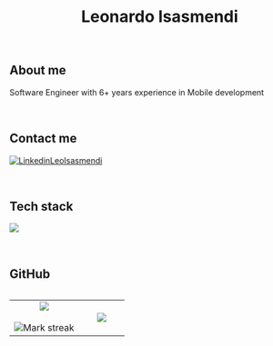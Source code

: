 <div id="user-content-toc">
  <ul align="center" style="list-style: none;">
    <summary>
      <h1>Leonardo Isasmendi</h1>
    </summary>
  </ul>
</div>


<br>
<h2>About me</h2>
<p align="left"> Software Engineer with 6+ years experience in Mobile development  </p>
<br>

<h2>Contact me</h2>
<p align="left">
  <a href="http://www.linkedin.com/in/leonardo-isasmendi" target="blank"><img align="center" src="https://img.shields.io/badge/LinkedIn-0077B5?style=for-the-badge&logo=linkedin&logoColor=white" alt="LinkedinLeoIsasmendi"/></a>
</p>
<br>

<h2 >Tech stack</h2>
<p align="left">
  <a href="https://skillicons.dev">
    <img src="https://skillicons.dev/icons?i=androidstudio,kotlin,gradle,java,react,redux,css,html,js,ts,sqlite,firebase,git,github,vscode,bash,linux,arch&perline=12" />
  </a>
</p>
<br>

<h2>GitHub</h2>
<p align="center">
<table align="left">
<tr border="none">
<td width="60%" align="center">

<img  align="center"  src="https://github-readme-stats.vercel.app/api?username=LeoIsasmendi&theme=dark&show_icons=true&count_private=true" />
<br></br>
<img  title="🔥 Get streak stats for your profile at git.io/streak-stats" alt="Mark streak" src="https://github-readme-streak-stats.herokuapp.com/?user=LeoIsasmendi&theme=dark&hide_border=false" /> 
</td>

<td width="40%" align="center">

  <img  align="center"  src="https://github-readme-stats.anuraghazra1.vercel.app/api/top-langs/?username=LeoIsasmendi&theme=dark&hide_border=false&no-bg=true&no-frame=true&langs_count=10"/>

  </td>
</tr>
</table>


</p>
